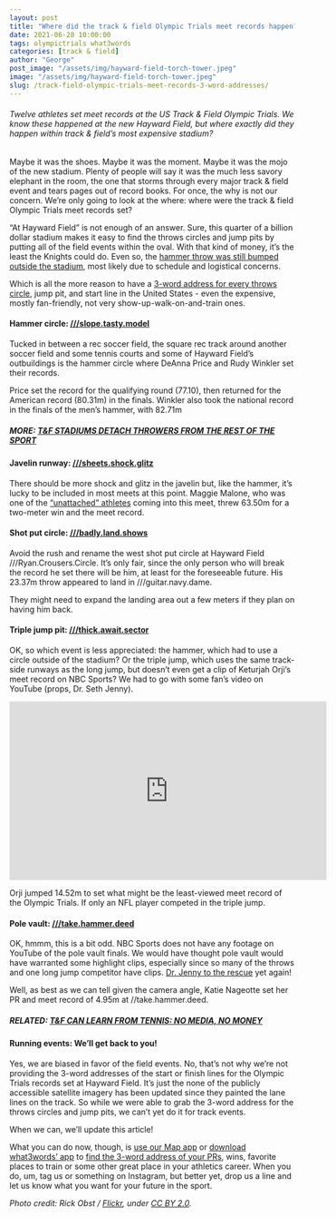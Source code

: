 ```yaml
---
layout: post
title: "Where did the track & field Olympic Trials meet records happen?"
date: 2021-06-28 10:00:00
tags: olympictrials what3words
categories: [track & field]
author: "George"
post_image: "/assets/img/hayward-field-torch-tower.jpeg"
image: "/assets/img/hayward-field-torch-tower.jpeg"
slug: /track-field-olympic-trials-meet-records-3-word-addresses/
---
```

<h6>Twelve athletes set meet records at the US Track & Field Olympic Trials. We know these happened at the new Hayward Field, but where exactly did they happen within track & field’s most expensive stadium?</h6>

Maybe it was the shoes. Maybe it was the moment. Maybe it was the mojo of the new stadium. Plenty of people will say it was the much less savory elephant in the room, the one that storms through every major track & field event and tears pages out of record books. For once, the why is not our concern. We’re only going to look at the where: where were the track & field Olympic Trials meet records set?

“At Hayward Field” is not enough of an answer. Sure, this quarter of a billion dollar stadium makes it easy to find the throws circles and jump pits by putting all of the field events within the oval. With that kind of money, it’s the least the Knights could do. Even so, the [hammer throw was still bumped outside the stadium](https://www.hmmrmedia.com/2010/04/saving-the-hammer-throw/), most likely due to schedule and logistical concerns.

Which is all the more reason to have a [3-word address for every throws circle](https://nalathletics.com/blog/2020/11/12/expand-map-expand-athletics), jump pit, and start line in the United States - even the expensive, mostly fan-friendly, not very show-up-walk-on-and-train ones. 

#### Hammer circle: [///slope.tasty.model](https://what3words.com/slope.tasty.model)

Tucked in between a rec soccer field, the square rec track around another soccer field and some tennis courts and some of Hayward Field’s outbuildings is the hammer circle where DeAnna Price and Rudy Winkler set their records. 

Price set the record for the qualifying round (77.10), then returned for the American record (80.31m) in the finals. Winkler also took the national record in the finals of the men’s hammer, with 82.71m

##### MORE: [T&F STADIUMS DETACH THROWERS FROM THE REST OF THE SPORT](https://nalathletics.com/blog/2021/06/09/track-field-stadiums-detach-throwers)

#### Javelin runway: [///sheets.shock.glitz](https://what3words.com/sheets.shock.glitz)

There should be more shock and glitz in the javelin but, like the hammer, it’s lucky to be included in most meets at this point. Maggie Malone, who was one of the [“unattached” athletes](https://nalathletics.com/blog/2020/08/02/finding-professional-track-and-field-athletes) coming into this meet, threw 63.50m for a two-meter win and the meet record.

#### Shot put circle: [///badly.land.shows](https://what3words.com/badly.land.shows)

Avoid the rush and rename the west shot put circle at Hayward Field ///Ryan.Crousers.Circle. It’s only fair, since the only person who will break the record he set there will be him, at least for the foreseeable future. His 23.37m throw appeared to land in ///guitar.navy.dame. 

They might need to expand the landing area out a few meters if they plan on having him back. 

#### Triple jump pit: [///thick.await.sector](https://what3words.com/thick.await.sector)

OK, so which event is less appreciated: the hammer, which had to use a circle outside of the stadium? Or the triple jump, which uses the same track-side runways as the long jump, but doesn’t even get a clip of Keturjah Orji’s meet record on NBC Sports? We had to go with some fan’s video on YouTube (props, Dr. Seth Jenny).

<iframe width="560" height="315" src="https://www.youtube.com/embed/Ie_-XVypTwg" title="YouTube video player" frameborder="0" allow="accelerometer; autoplay; clipboard-write; encrypted-media; gyroscope; picture-in-picture" allowfullscreen></iframe>

Orji jumped 14.52m to set what might be the least-viewed meet record of the Olympic Trials. If only an NFL player competed in the triple jump.

#### Pole vault: [///take.hammer.deed](https://what3words.com/take.hammer.deed)

OK, hmmm, this is a bit odd. NBC Sports does not have any footage on YouTube of the pole vault finals. We would have thought pole vault would have warranted some highlight clips, especially since so many of the throws and one long jump competitor have clips. [Dr. Jenny to the rescue](https://www.youtube.com/channel/UCYqRE1r6eZZZjIE4iPwlsxQ) yet again!

Well, as best as we can tell given the camera angle, Katie Nageotte set her PR and meet record of 4.95m at //take.hammer.deed.

##### RELATED: [T&F CAN LEARN FROM TENNIS: NO MEDIA, NO MONEY](https://nalathletics.com/blog/2021/06/04/track-and-field-tennis-no-media-no-money)

#### Running events: We’ll get back to you!

Yes, we are biased in favor of the field events. No, that’s not why we’re not providing the 3-word addresses of the start or finish lines for the Olympic Trials records set at Hayward Field. It’s just the none of the publicly accessible satellite imagery has been updated since they painted the lane lines on the track. So while we were able to grab the 3-word address for the throws circles and jump pits, we can’t yet do it for track events.

When we can, we’ll update this article!

What you can do now, though, is [use our Map app](https://nalathletics.com/map) or [download what3words’ app](https://what3words.com/products/what3words-app/) to [find the 3-word address of your PRs](https://nalathletics.com/blog/2020/10/02/find-better-place-throw-jump-run), wins, favorite places to train or some other great place in your athletics career. When you do, um, tag us or something on Instagram, but better yet, drop us a line and let us know what you want for your future in the sport. 

<em>Photo credit: Rick Obst / [Flickr](https://flic.kr/p/2jx44Rj), under [CC BY 2.0](https://creativecommons.org/licenses/by/2.0/).</em>

